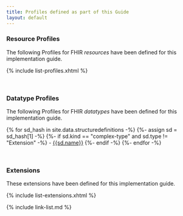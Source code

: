 ```yaml
---
title: Profiles defined as part of this Guide
layout: default
---
```

### Resource Profiles

The following Profiles for FHIR *resources* have been defined for this implementation guide.

{% include list-profiles.xhtml %}

<br />

### Datatype Profiles

The following Profiles for FHIR *datatypes* have been defined for this implementation guide.

{% for sd_hash in site.data.structuredefinitions -%}
  {%- assign sd = sd_hash[1] -%}
  {%- if sd.kind  == "complex-type" and sd.type != "Extension" -%}
    - [{{sd.name}}]({{sd.path}})
  {%- endif -%}
{%- endfor -%}

<br />

### Extensions

These extensions have been defined for this implementation guide.


{% include list-extensions.xhtml %}


{% include link-list.md %}

<br />

